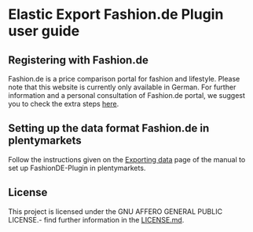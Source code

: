 
# Elastic Export Fashion.de Plugin user guide

<div class="container-toc"></div>

## Registering with Fashion.de

Fashion.de is a price comparison portal for fashion and lifestyle. Please note that this website is currently only available in German.
For further information and a personal consultation of Fashion.de portal, we suggest you to check the extra steps [here](http://www.fashion.de/shops/Fashion-Info/Partner-werden/).

## Setting up the data format Fashion.de in plentymarkets

Follow the instructions given on the [Exporting data](https://www.plentymarkets.co.uk/manual/data-exchange/exporting-data/#4) page of the manual to set up FashionDE-Plugin in plentymarkets.

## License

This project is licensed under the GNU AFFERO GENERAL PUBLIC LICENSE.- find further information in the [LICENSE.md](../meta/documents/LICENSE.md).
